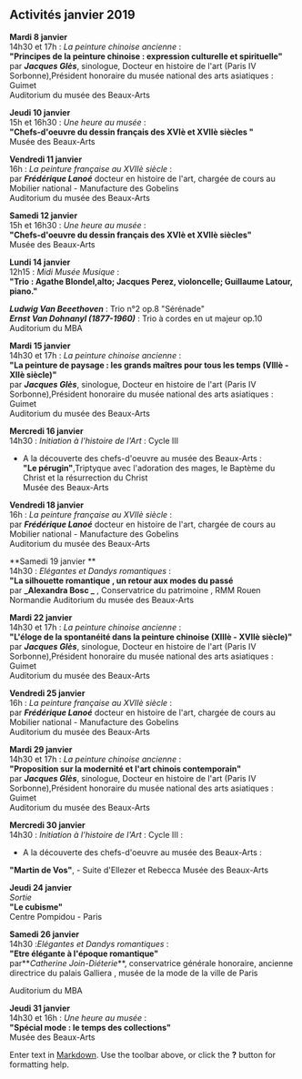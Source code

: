 ## Activités janvier 2019  

**Mardi 8 janvier**  
14h30 et 17h : _La peinture chinoise ancienne_ :  
**"Principes de la peinture chinoise : expression culturelle et spirituelle"**  
par **_Jacques Glès_**, sinologue, Docteur en histoire de l'art (Paris IV Sorbonne),Président honoraire du musée national des arts asiatiques : Guimet  
Auditorium du musée des Beaux-Arts

 **Jeudi 10 janvier**  
15h et 16h30 : _Une heure au musée_ :  
**"Chefs-d'oeuvre du dessin français des XVIè et XVIIè siècles "**  
Musée des Beaux-Arts   

**Vendredi 11 janvier**  
16h  : _La peinture française au XVIIè siècle_ :  
  par **_Frédérique Lanoé_** docteur en histoire de l'art, chargée de cours au Mobilier national - Manufacture des Gobelins  
Auditorium du musée des Beaux-Arts  

**Samedi 12 janvier**  
15h et 16h30 : _Une heure au musée_ :  
**"Chefs-d'oeuvre du dessin français des XVIè et XVIIè siècles"**  
Musée des Beaux-Arts   

**Lundi 14 janvier**  
12h15 : _Midi Musée Musique_ :  
**"Trio :  Agathe Blondel,alto; Jacques Perez, violoncelle; Guillaume Latour, piano."**  

**_Ludwig Van Beeethoven_** : Trio n°2 op.8 "Sérénade"  
**_Ernst Van Dohnanyl (1877-1960)_** : Trio à cordes en ut majeur op.10
Auditorium du MBA   

**Mardi 15 janvier**  
14h30 et 17h : _La peinture chinoise ancienne_ :  
**"La peinture de paysage : les grands maîtres pour tous les temps (VIIIè - XIIè siècle)"**  
par **_Jacques Glès_**, sinologue, Docteur en histoire de l'art (Paris IV Sorbonne),Président honoraire du musée national des arts asiatiques : Guimet  
Auditorium du musée des Beaux-Arts


**Mercredi 16 janvier**  
14h30  : _Initiation à l'histoire de l'Art_ : Cycle III   
- A la découverte des chefs-d'oeuvre au musée des Beaux-Arts :  
**"Le pérugin"**,Triptyque avec l'adoration des mages, le Baptème du Christ et la résurrection du Christ  
Musée des Beaux-Arts  

**Vendredi 18 janvier**  
16h  : _La peinture française au XVIIè siècle_ :  
  par **_Frédérique Lanoé_** docteur en histoire de l'art, chargée de cours au Mobilier national - Manufacture des Gobelins  
Auditorium du musée des Beaux-Arts 



**Samedi 19 janvier **  
14h30  : _Elégantes et Dandys romantiques_ :  
**"La silhouette romantique , un retour aux modes du passé**  
par **_Alexandra Bosc _** , Conservatrice du patrimoine , RMM Rouen Normandie
Auditorium du musée des Beaux-Arts 

**Mardi 22 janvier**  
14h30 et 17h : _La peinture chinoise ancienne_ :  
**"L'éloge de la spontanéité dans la peinture chinoise (XIIIè - XVIIè siècle)"**  
par **_Jacques Glès_**, sinologue, Docteur en histoire de l'art (Paris IV Sorbonne),Président honoraire du musée national des arts asiatiques : Guimet  
Auditorium du musée des Beaux-Arts   

**Vendredi 25 janvier**  
16h  : _La peinture française au XVIIè siècle_ :  
  par **_Frédérique Lanoé_** docteur en histoire de l'art, chargée de cours au Mobilier national - Manufacture des Gobelins  
Auditorium du musée des Beaux-Arts 

**Mardi 29 janvier**  
14h30 et 17h : _La peinture chinoise ancienne_ :  
**"Proposition sur la modernité et l'art chinois contemporain"**  
par **_Jacques Glès_**, sinologue, Docteur en histoire de l'art (Paris IV Sorbonne),Président honoraire du musée national des arts asiatiques : Guimet  
Auditorium du musée des Beaux-Arts



**Mercredi 30 janvier**  
14h30  : _Initiation à l'histoire de l'Art_ : Cycle III  :  
- A la découverte des chefs-d'oeuvre au musée des Beaux-Arts :  

**"Martin de Vos"**, - Suite d'Ellezer et Rebecca 
Musée des Beaux-Arts 
   





**Jeudi 24 janvier**  
_Sortie_  
**"Le cubisme"**  
Centre Pompidou - Paris


**Samedi 26 janvier**  
14h30 :_Elégantes et Dandys romantiques_ :   
**"Etre élégante à l'époque romantique"**  
par**_Catherine Join-Diéterie_**, conservatrice générale honoraire, ancienne directrice du palais Galliera , musée de la mode de la ville de Paris  

Auditorium du MBA




**Jeudi 31 janvier**  
14h30 et 16h : _Une heure au musée_ :  
**"Spécial mode : le temps des collections"**  
Musée des Beaux-Arts



  





 

  




 










 




Enter text in [Markdown](http://daringfireball.net/projects/markdown/). Use the toolbar above, or click the **?** button for formatting help.
